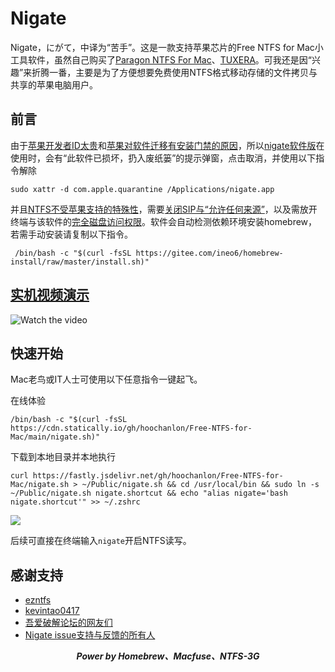 # Nigate

Nigate，にがて，中译为“苦手”。这是一款支持苹果芯片的Free NTFS for Mac小工具软件，虽然自己购买了[Paragon NTFS For Mac](https://www.paragon-software.com/home/ntfs-mac/)、[TUXERA](https://www.tuxera.com)。可我还是因“兴趣”来折腾一番，主要是为了方便想要免费使用NTFS格式移动存储的文件拷贝与共享的苹果电脑用户。

## 前言

由于[苹果开发者ID太贵](https://blog.csdn.net/Alexander_Wei/article/details/111149103)和[苹果对软件迁移有安装门禁的原因](https://developer.apple.com/cn/developer-id/)，所以[nigate软件版](https://github.com/hoochanlon/Free-NTFS-for-Mac/releases/download/v1.1/nigate.dmg)在使用时，会有“此软件已损坏，扔入废纸篓”的提示弹窗，点击取消，并使用以下指令解除

```shell
sudo xattr -d com.apple.quarantine /Applications/nigate.app
```
 
并且[NTFS不受苹果支持的特殊性](https://zh.wikipedia.org/wiki/NTFS)，需要[关闭SIP与“允许任何来源”](http://www.downza.cn/mac/10419030.html)，以及需放开终端与该软件的[完全磁盘访问权限](https://github.com/MacPaw/PermissionsKit)。软件会自动检测依赖环境安装homebrew，若需手动安装请复制以下指令。

```shell
 /bin/bash -c "$(curl -fsSL https://gitee.com/ineo6/homebrew-install/raw/master/install.sh)"
``` 
  
## [实机视频演示](https://www.bilibili.com/video/BV1XG4y1f79N)

![Watch the video](https://fastly.jsdelivr.net/gh/hoochanlon/free-mac-ntfs/shashin/example.png)

## 快速开始

Mac老鸟或IT人士可使用以下任意指令一键起飞。

在线体验

 ```shell
 /bin/bash -c "$(curl -fsSL https://cdn.statically.io/gh/hoochanlon/Free-NTFS-for-Mac/main/nigate.sh)"
 ```
 
下载到本地目录并本地执行

```shell
curl https://fastly.jsdelivr.net/gh/hoochanlon/Free-NTFS-for-Mac/nigate.sh > ~/Public/nigate.sh && cd /usr/local/bin && sudo ln -s ~/Public/nigate.sh nigate.shortcut && echo "alias nigate='bash nigate.shortcut'" >> ~/.zshrc
```
 
![](https://fastly.jsdelivr.net/gh/hoochanlon/Free-NTFS-for-Mac/shashin/ln-s-to-nigate.png)

后续可直接在终端输入`nigate`开启NTFS读写。


 ## 感谢支持

* [ezntfs](https://github.com/lezgomatt/ezntfs/issues/8#issuecomment-1374428139)
* [kevintao0417](https://github.com/hoochanlon/Free-NTFS-for-Mac/issues/3)
* [吾爱破解论坛的网友们](https://www.52pojie.cn/forum.php?mod=viewthread&tid=1735607&page=1#pid45353784)
* [Nigate issue支持与反馈的所有人](https://github.com/hoochanlon/Free-NTFS-for-Mac/issues/9)


<div align="center">
<i>
<b>Power by Homebrew、Macfuse、NTFS-3G</b>
</i>
</div>



